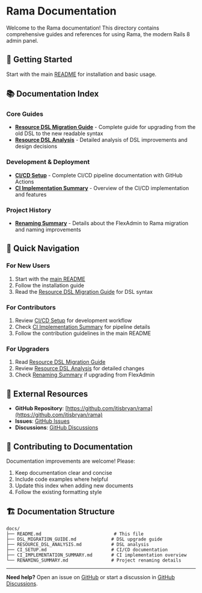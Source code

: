 # Rama Documentation

Welcome to the Rama documentation! This directory contains comprehensive guides and references for using Rama, the modern Rails 8 admin panel.

## 📖 Getting Started

Start with the main [README](../README.md) for installation and basic usage.

## 📚 Documentation Index

### Core Guides

- **[Resource DSL Migration Guide](DSL_MIGRATION_GUIDE.md)** - Complete guide for upgrading from the old DSL to the new readable syntax
- **[Resource DSL Analysis](RESOURCE_DSL_ANALYSIS.md)** - Detailed analysis of DSL improvements and design decisions

### Development & Deployment

- **[CI/CD Setup](CI_SETUP.md)** - Complete CI/CD pipeline documentation with GitHub Actions
- **[CI Implementation Summary](CI_IMPLEMENTATION_SUMMARY.md)** - Overview of the CI/CD implementation and features

### Project History

- **[Renaming Summary](RENAMING_SUMMARY.md)** - Details about the FlexAdmin to Rama migration and naming improvements

## 🎯 Quick Navigation

### For New Users
1. Start with the [main README](../README.md)
2. Follow the installation guide
3. Read the [Resource DSL Migration Guide](DSL_MIGRATION_GUIDE.md) for DSL syntax

### For Contributors
1. Review [CI/CD Setup](CI_SETUP.md) for development workflow
2. Check [CI Implementation Summary](CI_IMPLEMENTATION_SUMMARY.md) for pipeline details
3. Follow the contribution guidelines in the main README

### For Upgraders
1. Read [Resource DSL Migration Guide](DSL_MIGRATION_GUIDE.md)
2. Review [Resource DSL Analysis](RESOURCE_DSL_ANALYSIS.md) for detailed changes
3. Check [Renaming Summary](RENAMING_SUMMARY.md) if upgrading from FlexAdmin

## 🔗 External Resources

- **GitHub Repository**: [https://github.com/itisbryan/rama](https://github.com/itisbryan/rama)
- **Issues**: [GitHub Issues](https://github.com/itisbryan/rama/issues)
- **Discussions**: [GitHub Discussions](https://github.com/itisbryan/rama/discussions)

## 📝 Contributing to Documentation

Documentation improvements are welcome! Please:

1. Keep documentation clear and concise
2. Include code examples where helpful
3. Update this index when adding new documents
4. Follow the existing formatting style

## 🏗️ Documentation Structure

```
docs/
├── README.md                           # This file
├── DSL_MIGRATION_GUIDE.md             # DSL upgrade guide
├── RESOURCE_DSL_ANALYSIS.md           # DSL analysis
├── CI_SETUP.md                        # CI/CD documentation
├── CI_IMPLEMENTATION_SUMMARY.md       # CI implementation overview
└── RENAMING_SUMMARY.md                # Project renaming details
```

---

**Need help?** Open an issue on [GitHub](https://github.com/itisbryan/rama/issues) or start a discussion in [GitHub Discussions](https://github.com/itisbryan/rama/discussions).
